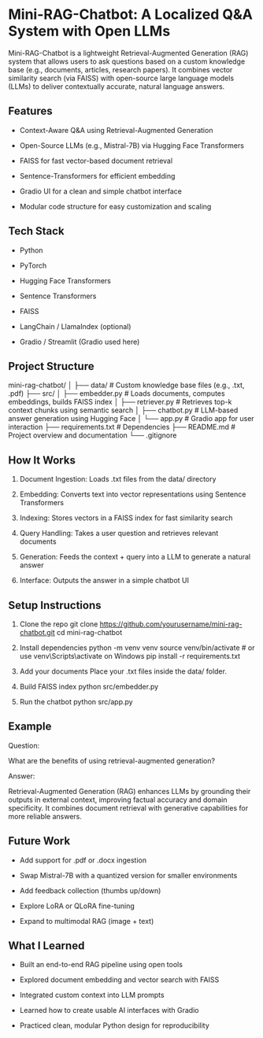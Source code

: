 # Mini-RAG-Chatbot: A Localized Q&A System with Open LLMs
Mini-RAG-Chatbot is a lightweight Retrieval-Augmented Generation (RAG) system that allows users to ask questions based on a custom knowledge base (e.g., documents, articles, research papers). It combines vector similarity search (via FAISS) with open-source large language models (LLMs) to deliver contextually accurate, natural language answers.


## Features
* Context-Aware Q&A using Retrieval-Augmented Generation

* Open-Source LLMs (e.g., Mistral-7B) via Hugging Face Transformers

* FAISS for fast vector-based document retrieval

* Sentence-Transformers for efficient embedding

* Gradio UI for a clean and simple chatbot interface

* Modular code structure for easy customization and scaling


## Tech Stack
* Python

* PyTorch

* Hugging Face Transformers

* Sentence Transformers

* FAISS

* LangChain / LlamaIndex (optional)

* Gradio / Streamlit (Gradio used here)



## Project Structure
mini-rag-chatbot/
│
├── data/                  # Custom knowledge base files (e.g., .txt, .pdf)
├── src/
│   ├── embedder.py        # Loads documents, computes embeddings, builds FAISS index
│   ├── retriever.py       # Retrieves top-k context chunks using semantic search
│   ├── chatbot.py         # LLM-based answer generation using Hugging Face
│   └── app.py             # Gradio app for user interaction
├── requirements.txt       # Dependencies
├── README.md              # Project overview and documentation
└── .gitignore


## How It Works
1. Document Ingestion: Loads .txt files from the data/ directory

2. Embedding: Converts text into vector representations using Sentence Transformers

3. Indexing: Stores vectors in a FAISS index for fast similarity search

4. Query Handling: Takes a user question and retrieves relevant documents

5. Generation: Feeds the context + query into a LLM to generate a natural answer

6. Interface: Outputs the answer in a simple chatbot UI


## Setup Instructions

1. Clone the repo
git clone https://github.com/yourusername/mini-rag-chatbot.git
cd mini-rag-chatbot


2. Install dependencies
python -m venv venv
source venv/bin/activate     # or use venv\Scripts\activate on Windows
pip install -r requirements.txt


3. Add your documents
Place your .txt files inside the data/ folder.


4. Build FAISS index
python src/embedder.py


5. Run the chatbot
python src/app.py


## Example
Question:

What are the benefits of using retrieval-augmented generation?

Answer:

Retrieval-Augmented Generation (RAG) enhances LLMs by grounding their outputs in external context, improving factual accuracy and domain specificity. It combines document retrieval with generative capabilities for more reliable answers.


## Future Work
 * Add support for .pdf or .docx ingestion

 * Swap Mistral-7B with a quantized version for smaller environments

 * Add feedback collection (thumbs up/down)

 * Explore LoRA or QLoRA fine-tuning

 * Expand to multimodal RAG (image + text)


## What I Learned
* Built an end-to-end RAG pipeline using open tools

* Explored document embedding and vector search with FAISS

* Integrated custom context into LLM prompts

* Learned how to create usable AI interfaces with Gradio

* Practiced clean, modular Python design for reproducibility

